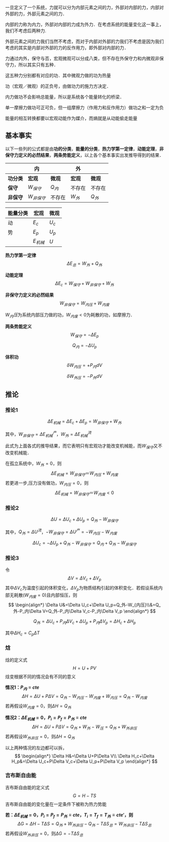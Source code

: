 一旦定义了一个系统，力就可以分为内部元素之间的力，外部对内部的力，内部对外部的力，外部元素之间的力．

内部的力称为内力，外部对内部的力成为外力．在考虑系统的能量变化这一事上，我们不考虑后两种力.

外部元素之间的力我们当然不考虑，而对于内部对外部的力我们不考虑是因为我们考虑的其实是内部对外部的力的反作用力，即外部对内部的力．

力通过内外，保守与否，宏观微观可以分成八类，但不存在外保守力和内微观非保守力，所以其实只有五种．

这五种力分别都有对应的功．其中微观力做的功为热量

功（宏观／微观）的正负号，由做功力的施力方决定．

内力做功不会影响总能量，所以是系统各个能量转化的桥梁．

单一摩擦力做功可正可负，但一组摩擦力（作用力和反作用力）做功之和一定为负

能量的相互转换都要以宏观动能作为媒介，而熵就是从动能偷走能量

## 基本事实

以下一些列的公式都是由**功的分类**，**能量的分类**，**热力学第一定律**，**动能定理**，**非保守力定义的必然结果**，**两条势能定义**，以上各个基本事实出发推导得到的结果．


|            | 内           |          | 外       |          |
| ---------- | ------------ | -------- | -------- | -------- |
| **功分类** | **宏观**     | **微观** | **宏观** | **微观** |
| **保守**   | $W_{保守}$   | ${Q_内}$ | 不存在   | 不存在   |
| **非保守** | $W_{非保守}$ | 不存在   | ${W_外}$ | $Q_外$   |

| 能量分类 | 宏观       | 微观  |
| -------- | ---------- | ----- |
| 动       | $E_c$      | $U_c$ |
| 势       | $E_p$      | $U_p$ |
|          | $E_{机械}$ | $U$   |

**热力学第一定律**
$$
\Delta E_总=W_外+Q_外
$$

**动能定理**
$$
\Delta E_c=W_{保守}+W_{非保守}+W_{外}
$$

**非保守力定义的必然结果**
$$
W_{非保守}=W_{内压}+W_{内废}
$$

$W_内压$为系统内部压力做的功，$W_{内废}<0$为耗散的功，如摩擦力．

**两条势能定义**
$$
W_{保守}=-\Delta E_p
$$

$$
Q_内=-\Delta U_p
$$

**体积功**
$$
\delta W_{内压}=+P_内dV
$$

$$
\delta W_{外压}=-P_外dV
$$

## 推论

### 推论1


$$
\Delta E_{机械}=\Delta E_c+\Delta E_p=W_{非保守}+W_{外}
$$

其中，$W_{非保守}=\Delta E_{机械}^产$，$W_{外}=\Delta E_{机械}^{流}$


此式为上面各式的推导结果，而它表明只有宏观功才能改变机械能，而$W_{保守}$又不改变机械能．

在孤立系统中，$W_外=0$，则
$$
\Delta E_{机械}=W_{非保守}＝W_{内压}+W_{内废}
$$
若更进一步,压力没有做功，$W_{内压}=0$，则
$$
\Delta E_{机械}=W_{非保守}＝W_{内废}<0
$$



### 推论2
$$
\Delta U=\Delta U_c+\Delta U_p=Q_外-W_{非保守}
$$

其中，$Q_外=\Delta U^{流}$，$-W_{非保守}=\Delta U^产=-W_{内压}-W_{内废}$


$$
\Delta U_c=-\Delta U_p+Q_外-W_{非保守}=Q_内+Q_外-W_{非保守}
$$

### 推论3

令
$$
\Delta V=\Delta V_c+\Delta V_p
$$
其中$\Delta V_c$为温度引起的体积变化，$\Delta V_p$为物质结构引起的体积变化．若假设系统内部无耗散($W_{内废}=0$)且内部恒压，则
$$
\begin{align*}
\Delta U&=\Delta U_c+\Delta U_p=Q_外-W_{内压}\\&=Q_外-P_内\Delta V=Q_外-P_内\Delta V_c-P_内\Delta V_p
\end{align*}
$$

$$
Q_外=\Delta U_c+P_内\Delta V_c+\Delta U_p+P_内\Delta V_p=\Delta H_c+\Delta H_p
$$

其中$\Delta H_c=C_p\Delta T$

### 焓

焓的定义式
$$
H=U+PV
$$
焓变根据不同的情况会有不同的意义

**情况1：$P_内\equiv cte$**
$$
\Delta H=\Delta U+P\Delta V=Q_外-W_{内压}-W_{内废}+W_{内压}=Q_{外}-W_{内废}
$$
若再假设$W_{内废}=0$，则$\Delta H=Q_{外}$

**情况2：$\Delta E_{机械}=0$，$P_i=P_f=P_外\equiv cte$**
$$
\Delta H=\Delta U+P\Delta V=Q_外+W_{外}-W_{压}=Q_外+W_{外非压}
$$
若再假设$W_{外非压}=0$，则$\Delta H=Q_{外}$

以上两种情况的左边都可以拆，
$$
\begin{align*}
\Delta H&=\Delta U+P\Delta V\\
\Delta H_c+\Delta H_p&=\Delta U_c+P\Delta V_c+\Delta U_p+P\Delta V_p
\end{align*}
$$

### 吉布斯自由能

吉布斯自由能的定义式
$$
G=H-TS
$$
吉布斯自由能的变化量在一定条件下被称为热力势能

**若：$\Delta E_{机械}=0$，$P_i=P_f=P_外\equiv cte$，$T_i=T_f=T_外\equiv cte'$，则**
$$
\Delta G=\Delta H-T\Delta S=Q_外+W_{外非压}-Q_外-T\Delta S_总=W_{外非压}-T\Delta S_总
$$
若再假设$W_{外非压}=0$，则$\Delta G=-T\Delta S_总$
